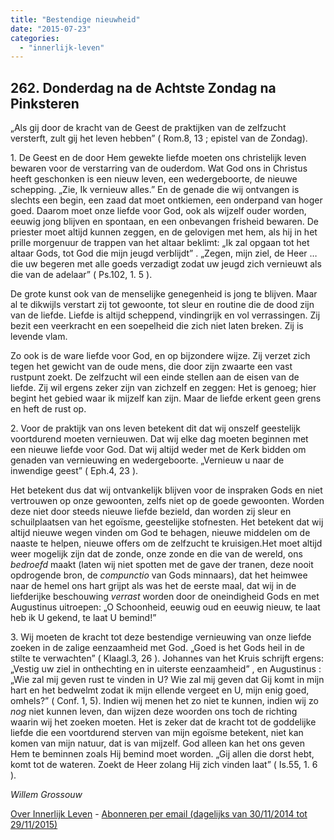 ```yaml
---
title: "Bestendige nieuwheid"
date: "2015-07-23"
categories: 
  - "innerlijk-leven"
---
```


## 262\. Donderdag na de Achtste Zondag na Pinksteren

„Als gij door de kracht van de Geest de praktijken van de zelfzucht versterft, zult gij het leven hebben” ( Rom.8, 13 ; epistel van de Zondag).

1\. De Geest en de door Hem gewekte liefde moeten ons christelijk leven bewaren voor de verstarring van de ouderdom. Wat God ons in Christus heeft geschonken is een nieuw leven, een wedergeboorte, de nieuwe schepping. „Zie, Ik vernieuw alles.” En de genade die wij ontvangen is slechts een begin, een zaad dat moet ontkiemen, een onderpand van hoger goed. Daarom moet onze liefde voor God, ook als wijzelf ouder worden, eeuwig jong blijven en spontaan, en een onbevangen frisheid bewaren. De priester moet altijd kunnen zeggen, en de gelovigen met hem, als hij in het prille morgenuur de trappen van het altaar beklimt: „Ik zal opgaan tot het altaar Gods, tot God die mijn jeugd verblijdt” . „Zegen, mijn ziel, de Heer … die uw begeren met alle goeds verzadigt zodat uw jeugd zich vernieuwt als die van de adelaar” ( Ps.102, 1. 5 ).

De grote kunst ook van de menselijke genegenheid is jong te blijven. Maar al te dikwijls verstart zij tot gewoonte, tot sleur en routine die de dood zijn van de liefde. Liefde is altijd scheppend, vindingrijk en vol verrassingen. Zij bezit een veerkracht en een soepelheid die zich niet laten breken. Zij is levende vlam.

Zo ook is de ware liefde voor God, en op bijzondere wijze. Zij verzet zich tegen het gewicht van de oude mens, die door zijn zwaarte een vast rustpunt zoekt. De zelfzucht wil een einde stellen aan de eisen van de liefde. Zij wil ergens zeker zijn van zichzelf en zeggen: Het is genoeg; hier begint het gebied waar ik mijzelf kan zijn. Maar de liefde erkent geen grens en heft de rust op.

2\. Voor de praktijk van ons leven betekent dit dat wij onszelf geestelijk voortdurend moeten vernieuwen. Dat wij elke dag moeten beginnen met een nieuwe liefde voor God. Dat wij altijd weder met de Kerk bidden om genaden van vernieuwing en wedergeboorte. „Vernieuw u naar de inwendige geest” ( Eph.4, 23 ).

Het betekent dus dat wij ontvankelijk blijven voor de inspraken Gods en niet vertrouwen op onze gewoonten, zelfs niet op de goede gewoonten. Worden deze niet door steeds nieuwe liefde bezield, dan worden zij sleur en schuilplaatsen van het egoïsme, geestelijke stofnesten. Het betekent dat wij altijd nieuwe wegen vinden om God te behagen, nieuwe middelen om de naaste te helpen, nieuwe offers om de zelfzucht te kruisigen.Het moet altijd weer mogelijk zijn dat de zonde, onze zonde en die van de wereld, ons _bedroefd_ maakt (laten wij niet spotten met de gave der tranen, deze nooit opdrogende bron, de _compunctio_ van Gods minnaars), dat het heimwee naar de hemel ons hart grijpt als was het de eerste maal, dat wij in de liefderijke beschouwing _verrast_ worden door de oneindigheid Gods en met Augustinus uitroepen: „O Schoonheid, eeuwig oud en eeuwig nieuw, te laat heb ik U gekend, te laat U bemind!”

3\. Wij moeten de kracht tot deze bestendige vernieuwing van onze liefde zoeken in de zalige eenzaamheid met God. „Goed is het Gods heil in de stilte te verwachten” ( Klaagl.3, 26 ). Johannes van het Kruis schrijft ergens: „Vestig uw ziel in onthechting en in uiterste eenzaamheid” , en Augustinus : „Wie zal mij geven rust te vinden in U? Wie zal mij geven dat Gij komt in mijn hart en het bedwelmt zodat ik mijn ellende vergeet en U, mijn enig goed, omhels?” ( Conf. 1, 5). Indien wij menen het zo niet te kunnen, indien wij zo _nog_ niet kunnen leven, dan wijzen deze woorden ons toch de richting waarin wij het zoeken moeten. Het is zeker dat de kracht tot de goddelijke liefde die een voortdurend sterven van mijn egoïsme betekent, niet kan komen van mijn natuur, dat is van mijzelf. God alleen kan het ons geven Hem te beminnen zoals Hij bemind moet worden. „Gij allen die dorst hebt, komt tot de wateren. Zoekt de Heer zolang Hij zich vinden laat” ( Is.55, 1. 6 ).

_Willem Grossouw_

[Over Innerlijk Leven](/blog/een-jaar-lang-innerlijk-leven-op-geloven-leren/) - [Abonneren per email (dagelijks van 30/11/2014 tot 29/11/2015)](http://eepurl.com/9P3DT)
